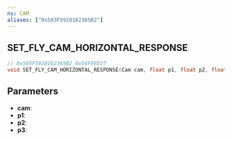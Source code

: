 ```yaml
---
ns: CAM
aliases: ["0x503F5920162365B2"]
---
```

## SET_FLY_CAM_HORIZONTAL_RESPONSE

```c
// 0x503F5920162365B2 0x56F9ED27
void SET_FLY_CAM_HORIZONTAL_RESPONSE(Cam cam, float p1, float p2, float p3);
```


## Parameters
* **cam**: 
* **p1**: 
* **p2**: 
* **p3**: 

